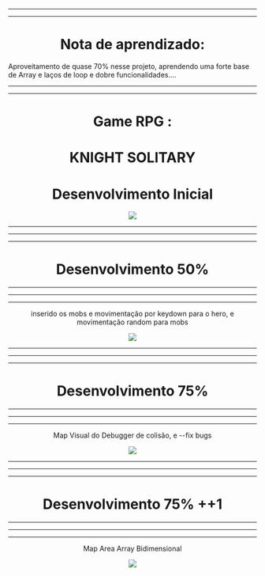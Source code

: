 
<hr/>
<hr/>
<h1 align="center">Nota de aprendizado: </h1> 

Aproveitamento de quase 70% nesse projeto, aprendendo uma forte base de Array e laços de loop e dobre funcionalidades....

<hr/>
<hr/>






<div align="center" >

  
# Game RPG : <h1>KNIGHT SOLITARY </h1>
   

<h1>Desenvolvimento Inicial</h1>

<img src="https://user-images.githubusercontent.com/78341732/167279705-7da0649a-f3d5-45c8-a2bd-f3a2fd22e0e9.png" />


<hr/>
<hr/>
<hr/>
<h1>Desenvolvimento 50%</h1>
 <hr/>
<hr/>
<hr/>
  
<p>inserido os mobs e movimentação por keydown para o hero, e movimentação random para mobs</p>

<img src="https://user-images.githubusercontent.com/78341732/167310759-9c7776c0-9378-4605-94e3-86f8a7bf7a66.gif" />


<hr/>
<hr/>
<hr/>
<h1>Desenvolvimento 75%</h1>
<hr/>
<hr/>
<hr/>
  
<p>Map Visual do Debugger de colisão, e --fix bugs </p>

<img src="https://user-images.githubusercontent.com/78341732/167357438-c72bca76-85ba-4cbe-9e79-2181186e9960.png" />
  
  
<hr/>
<hr/>
<hr/>
 <h1>Desenvolvimento 75% ++1</h1>
 <hr/>
<hr/>
<hr/>
  
<p>Map Area Array Bidimensional</p>
<img src="https://user-images.githubusercontent.com/78341732/167357441-fb8631a5-b239-4875-b955-23727a0df8ac.png" />
</div>
